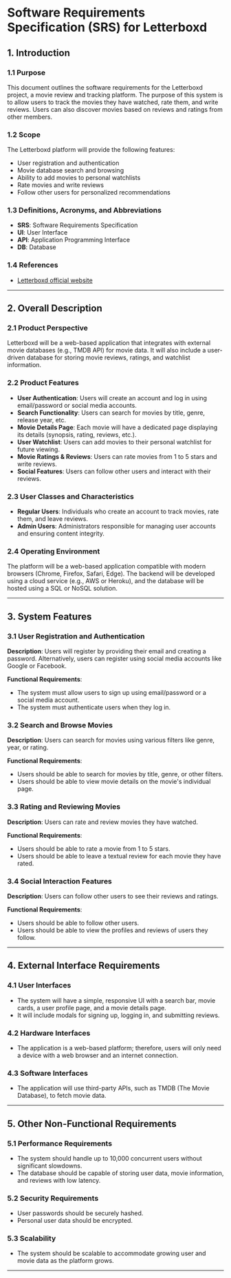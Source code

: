 
# Software Requirements Specification (SRS) for Letterboxd

## 1. Introduction

### 1.1 Purpose
This document outlines the software requirements for the Letterboxd project, a movie review and tracking platform. The purpose of this system is to allow users to track the movies they have watched, rate them, and write reviews. Users can also discover movies based on reviews and ratings from other members.

### 1.2 Scope
The Letterboxd platform will provide the following features:
- User registration and authentication
- Movie database search and browsing
- Ability to add movies to personal watchlists
- Rate movies and write reviews
- Follow other users for personalized recommendations

### 1.3 Definitions, Acronyms, and Abbreviations
- **SRS**: Software Requirements Specification
- **UI**: User Interface
- **API**: Application Programming Interface
- **DB**: Database

### 1.4 References
- [Letterboxd official website](https://www.letterboxd.com)

---

## 2. Overall Description

### 2.1 Product Perspective
Letterboxd will be a web-based application that integrates with external movie databases (e.g., TMDB API) for movie data. It will also include a user-driven database for storing movie reviews, ratings, and watchlist information.

### 2.2 Product Features
- **User Authentication**: Users will create an account and log in using email/password or social media accounts.
- **Search Functionality**: Users can search for movies by title, genre, release year, etc.
- **Movie Details Page**: Each movie will have a dedicated page displaying its details (synopsis, rating, reviews, etc.).
- **User Watchlist**: Users can add movies to their personal watchlist for future viewing.
- **Movie Ratings & Reviews**: Users can rate movies from 1 to 5 stars and write reviews.
- **Social Features**: Users can follow other users and interact with their reviews.
  
### 2.3 User Classes and Characteristics
- **Regular Users**: Individuals who create an account to track movies, rate them, and leave reviews.
- **Admin Users**: Administrators responsible for managing user accounts and ensuring content integrity.

### 2.4 Operating Environment
The platform will be a web-based application compatible with modern browsers (Chrome, Firefox, Safari, Edge). The backend will be developed using a cloud service (e.g., AWS or Heroku), and the database will be hosted using a SQL or NoSQL solution.

---

## 3. System Features

### 3.1 User Registration and Authentication
**Description**: Users will register by providing their email and creating a password. Alternatively, users can register using social media accounts like Google or Facebook.

**Functional Requirements**:
- The system must allow users to sign up using email/password or a social media account.
- The system must authenticate users when they log in.

### 3.2 Search and Browse Movies
**Description**: Users can search for movies using various filters like genre, year, or rating.

**Functional Requirements**:
- Users should be able to search for movies by title, genre, or other filters.
- Users should be able to view movie details on the movie's individual page.

### 3.3 Rating and Reviewing Movies
**Description**: Users can rate and review movies they have watched.

**Functional Requirements**:
- Users should be able to rate a movie from 1 to 5 stars.
- Users should be able to leave a textual review for each movie they have rated.

### 3.4 Social Interaction Features
**Description**: Users can follow other users to see their reviews and ratings.

**Functional Requirements**:
- Users should be able to follow other users.
- Users should be able to view the profiles and reviews of users they follow.

---

## 4. External Interface Requirements

### 4.1 User Interfaces
- The system will have a simple, responsive UI with a search bar, movie cards, a user profile page, and a movie details page.
- It will include modals for signing up, logging in, and submitting reviews.

### 4.2 Hardware Interfaces
- The application is a web-based platform; therefore, users will only need a device with a web browser and an internet connection.

### 4.3 Software Interfaces
- The application will use third-party APIs, such as TMDB (The Movie Database), to fetch movie data.
  
---

## 5. Other Non-Functional Requirements

### 5.1 Performance Requirements
- The system should handle up to 10,000 concurrent users without significant slowdowns.
- The database should be capable of storing user data, movie information, and reviews with low latency.

### 5.2 Security Requirements
- User passwords should be securely hashed.
- Personal user data should be encrypted.

### 5.3 Scalability
- The system should be scalable to accommodate growing user and movie data as the platform grows.
---
